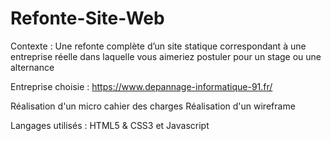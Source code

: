# Refonte-Site-Web

Contexte :  Une refonte complète d’un site statique correspondant à une 
entreprise réelle dans laquelle vous aimeriez postuler pour un stage ou une alternance

Entreprise choisie : https://www.depannage-informatique-91.fr/

Réalisation d'un micro cahier des charges
Réalisation d'un wireframe

Langages utilisés : HTML5 & CSS3 et Javascript

